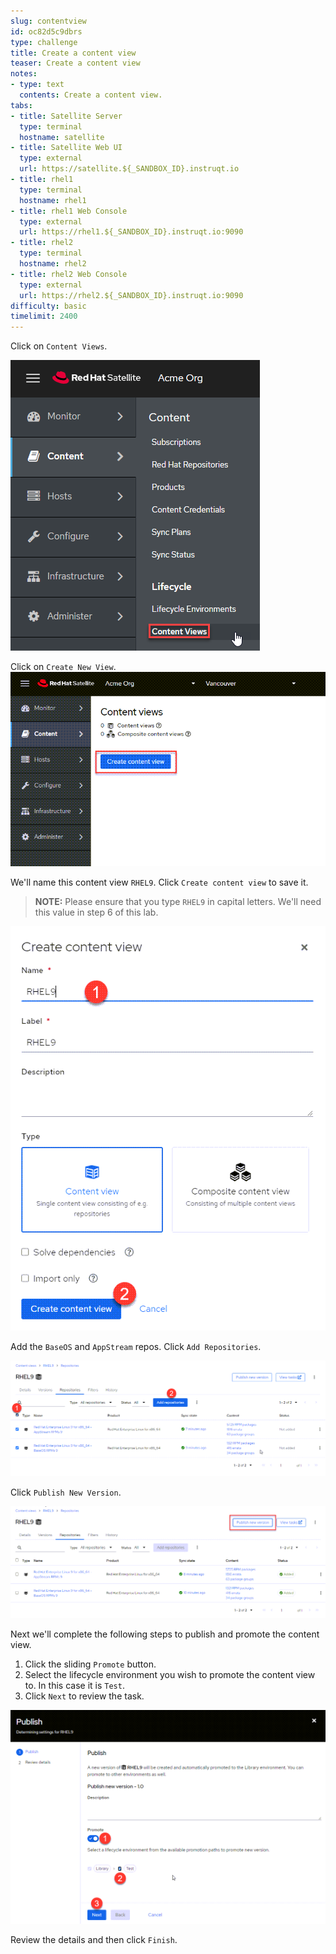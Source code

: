 ```yaml
---
slug: contentview
id: oc82d5c9dbrs
type: challenge
title: Create a content view
teaser: Create a content view
notes:
- type: text
  contents: Create a content view.
tabs:
- title: Satellite Server
  type: terminal
  hostname: satellite
- title: Satellite Web UI
  type: external
  url: https://satellite.${_SANDBOX_ID}.instruqt.io
- title: rhel1
  type: terminal
  hostname: rhel1
- title: rhel1 Web Console
  type: external
  url: https://rhel1.${_SANDBOX_ID}.instruqt.io:9090
- title: rhel2
  type: terminal
  hostname: rhel2
- title: rhel2 Web Console
  type: external
  url: https://rhel2.${_SANDBOX_ID}.instruqt.io:9090
difficulty: basic
timelimit: 2400
---
```

<!-- markdownlint-disable MD033 -->

Click on `Content Views`.

![contentview](../assets/contentview.png)

Click on `Create New View`.
![createnewview](../assets/createcontentview.png)

We'll name this content view `RHEL9`. Click `Create content view` to save it.

> **NOTE:** Please ensure that you type `RHEL9` in capital letters. We'll need this value in step 6 of this lab.

![createcv](../assets/createcv.png)

Add the `BaseOS` and `AppStream` repos. Click `Add Repositories`.

![addrepos](../assets/addrepos.png)

Click `Publish New Version`.

![publish](../assets/publish.png)

Next we'll complete the following steps to publish and promote the content view.

1) Click the sliding `Promote` button.
2) Select the lifecycle environment you wish to promote the content view to. In this case it is `Test`.
3) Click `Next` to review the task.

![publishing wizard](../assets/publishwizard.png)

Review the details and then click `Finish`.
